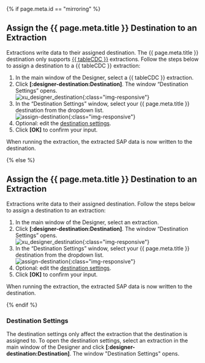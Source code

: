 
{% if page.meta.id == "mirroring" %}

## Assign the {{ page.meta.title }} Destination to an Extraction

Extractions write data to their assigned destination. 
The {{ page.meta.title }} destination only supports [{{ tableCDC }}](../table-cdc/index.md) extractions.
Follow the steps below to assign a destination to a {{ tableCDC }} extraction:

1. In the main window of the Designer, select a {{ tableCDC }} extraction.
2. Click **[:designer-destination:Destination]**. The window “Destination Settings” opens.<br>
![xu_designer_destination](../../assets/images/documentation/destinations/fabric-mirroring/xu_designer_mirroring-destination.png){:class="img-responsive"}
3. In the “Destination Settings” window, select your {{ page.meta.title }} destination from the dropdown list.<br>
![assign-destination](../../assets/images/documentation/destinations/assign-destination.png){:class="img-responsive"}
4. Optional: edit the [destination settings](#destination-settings).
5. Click **[OK]** to confirm your input.

When running the extraction, the extracted SAP data is now written to the destination.

{% else %}

## Assign the {{ page.meta.title }} Destination to an Extraction

Extractions write data to their assigned destination. Follow the steps below to assign a destination to an extraction:

1. In the main window of the Designer, select an extraction.
2. Click **[:designer-destination:Destination]**. The window “Destination Settings” opens.<br>
![xu_designer_destination](../../assets/images/documentation/destinations/xu_designer_destination.png){:class="img-responsive"}
3. In the “Destination Settings” window, select your {{ page.meta.title }} destination from the dropdown list.<br>
![assign-destination](../../assets/images/documentation/destinations/assign-destination.png){:class="img-responsive"}
4. Optional: edit the [destination settings](#destination-settings).
5. Click **[OK]** to confirm your input.

When running the extraction, the extracted SAP data is now written to the destination.

{% endif %}

### Destination Settings

The destination settings only affect the extraction that the destination is assigned to.
To open the destination settings, select an extraction in the main window of the Designer and click **[:designer-destination:Destination]**.
The window "Destination Settings" opens.
